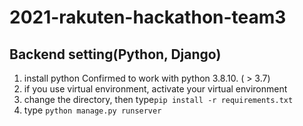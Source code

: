 # 2021-rakuten-hackathon-team3

## Backend setting(Python, Django)
1. install python
Confirmed to work with python 3.8.10. ( > 3.7)
3. if you use virtual environment, activate your virtual environment
4. change the directory, then type`pip install -r requirements.txt`
5. type `python manage.py runserver`
